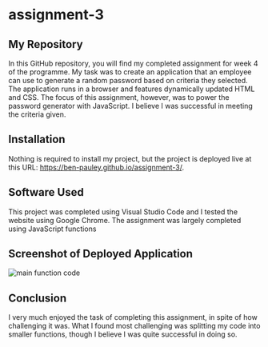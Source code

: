 # assignment-3

## My Repository

In this GitHub repository, you will find my completed assignment for week 4 of the programme. My task was to create an application that an employee can use to generate a random password based on criteria they selected. The application runs in a browser and features dynamically updated HTML and CSS. The focus of this assignment, however, was to power the password generator with JavaScript. I believe I was successful in meeting the criteria given.

## Installation

Nothing is required to install my project, but the project is deployed live at this URL: https://ben-pauley.github.io/assignment-3/.

## Software Used

This project was completed using Visual Studio Code and I tested the website using Google Chrome. The assignment was largely completed using JavaScript functions

## Screenshot of Deployed Application

![main function code](https://raw.github.com/ben-pauley/assignment-3/master/screenshot1.png)

## Conclusion

I very much enjoyed the task of completing this assignment, in spite of how challenging it was. What I found most challenging was splitting my code into smaller functions, though I believe I was quite successful in doing so.
